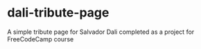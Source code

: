 # dali-tribute-page
A simple tribute page for Salvador Dali completed as a project for FreeCodeCamp course
